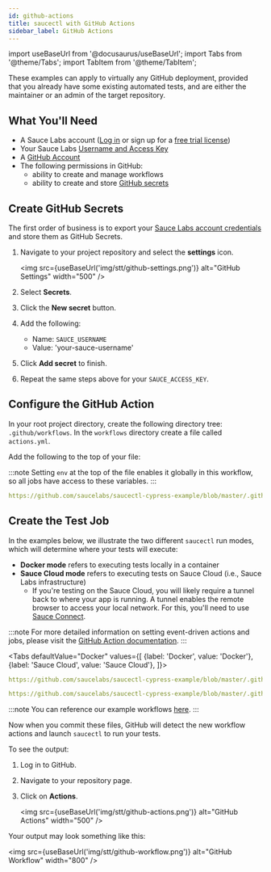 ```yaml
---
id: github-actions
title: saucectl with GitHub Actions
sidebar_label: GitHub Actions
---
```


import useBaseUrl from '@docusaurus/useBaseUrl';
import Tabs from '@theme/Tabs';
import TabItem from '@theme/TabItem';

These examples can apply to virtually any GitHub deployment, provided that you already have some existing automated tests, and are either the maintainer or an admin of the target repository.

## What You'll Need

* A Sauce Labs account ([Log in](https://accounts.saucelabs.com/am/XUI/#login/) or sign up for a [free trial license](https://saucelabs.com/sign-up))
* Your Sauce Labs [Username and Access Key](https://app.saucelabs.com/user-settings)
* A [GitHub Account](https://github.com/join)
* The following permissions in GitHub:
    * ability to create and manage workflows
    * ability to create and store [GitHub secrets](https://docs.github.com/en/free-pro-team@latest/actions/reference/encrypted-secrets)

## Create GitHub Secrets

The first order of business is to export your [Sauce Labs account credentials](https://app.saucelabs.com/user-settings) and store them as GitHub Secrets.

1. Navigate to your project repository and select the __settings__ icon.

    <img src={useBaseUrl('img/stt/github-settings.png')} alt="GitHub Settings" width="500" />

2. Select __Secrets__.
3. Click the __New secret__ button.
4. Add the following:
    * Name: `SAUCE_USERNAME`
    * Value: 'your-sauce-username'
5. Click __Add secret__ to finish.
6. Repeat the same steps above for your `SAUCE_ACCESS_KEY`.

## Configure the GitHub Action

In your root project directory, create the following directory tree: `.github/workflows`. In the `workflows` directory create a file called `actions.yml`.

Add the following to the top of your file:

:::note
Setting `env` at the top of the file enables it globally in this workflow, so all jobs have access to these variables.
:::

```yaml reference
https://github.com/saucelabs/saucectl-cypress-example/blob/master/.github/workflows/test-v1.yml#L3-L13
```

## Create the Test Job

In the examples below, we illustrate the two different `saucectl` run modes, which will determine where your tests will execute:
* __Docker mode__ refers to executing tests locally in a container
* __Sauce Cloud mode__ refers to executing tests on Sauce Cloud (i.e., Sauce Labs infrastructure)
  * If you're testing on the Sauce Cloud, you will likely require a tunnel back to where your app is running. A tunnel enables the remote browser to access your local network. For this, you'll need to use [Sauce Connect](/secure-connections/sauce-connect).

:::note
For more detailed information on setting event-driven actions and jobs, please visit the [GitHub Action documentation](https://docs.github.com/en/free-pro-team@latest/actions/learn-github-actions/introduction-to-github-actions#the-components-of-github-actions).
:::

<Tabs
  defaultValue="Docker"
  values={[
    {label: 'Docker', value: 'Docker'},
    {label: 'Sauce Cloud', value: 'Sauce Cloud'},
  ]}>

<TabItem value="Docker">

```yaml reference
https://github.com/saucelabs/saucectl-cypress-example/blob/master/.github/workflows/test-v1.yml#L21-L25
```

</TabItem>
<TabItem value="Sauce Cloud">

```yaml reference
https://github.com/saucelabs/saucectl-cypress-example/blob/master/.github/workflows/test-v1.yml#L27-L31
```

</TabItem>
</Tabs>

:::note
You can reference our example workflows [here](https://github.com/saucelabs/saucectl-cypress-example/tree/master/.github/workflows).
:::

Now when you commit these files, GitHub will detect the new workflow actions and launch `saucectl` to run your tests.

To see the output:

1. Log in to GitHub.
2. Navigate to your repository page.
3. Click on **Actions**.

    <img src={useBaseUrl('img/stt/github-actions.png')} alt="GitHub Actions" width="500" />

Your output may look something like this:

<img src={useBaseUrl('img/stt/github-workflow.png')} alt="GitHub Workflow" width="800" />
